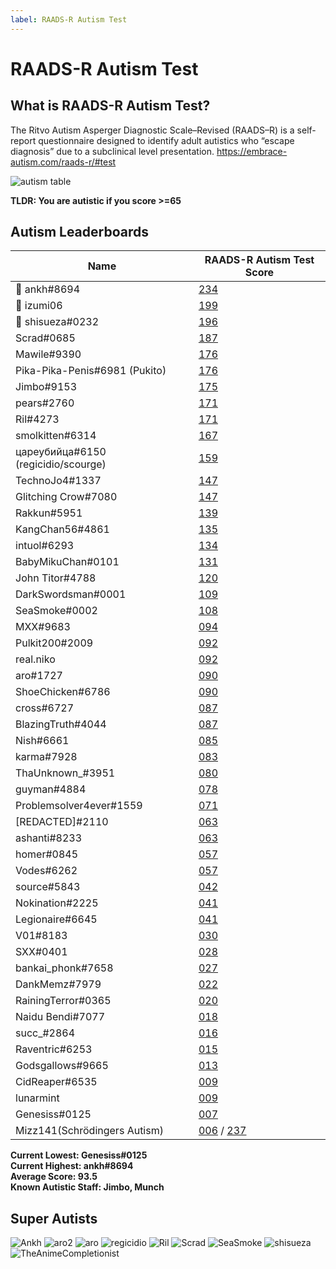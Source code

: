 ```yaml
---
label: RAADS-R Autism Test
---
```


# RAADS-R Autism Test

## What is RAADS-R Autism Test?

The Ritvo Autism Asperger Diagnostic Scale–Revised (RAADS–R) is a self-report questionnaire designed to identify adult autistics who “escape diagnosis” due to a subclinical level presentation.
https://embrace-autism.com/raads-r/#test

![autism table](https://github.com/snackbxx/lore/assets/61562681/aa5c94f9-93e0-4301-9498-9d1af3f60cff)

**TLDR: You are autistic if you score >=65**

## Autism Leaderboards

| Name                                 | RAADS-R Autism Test Score               |
|--------------------------------------|-----------------------------------------|
| 🥇 ankh#8694                         | [234](https://github.com/snackbxx/lore/assets/61562681/2083c472-27bc-4fc4-bff3-b3f31b6cbf9e) |
| 🥈 izumi06                           | [199](https://github.com/snackbxx/lore/assets/61562681/5d69da95-f94d-41ae-a5de-e3047829a9d0) |
| 🥉 shisueza#0232                     | [196](https://github.com/snackbxx/lore/assets/61562681/b58978b7-e62e-4348-b4fd-af402a893a90) |
| Scrad#0685                           | [187](https://github.com/snackbxx/lore/assets/61562681/f4dacac3-f5d0-4c67-83da-f33f4a037caf) |
| Mawile#9390                          | [176](https://github.com/snackbxx/lore/assets/61562681/7f092327-ce4c-49ff-bb05-fce907509e83) |
| Pika-Pika-Penis#6981 (Pukito)        | [176](https://github.com/snackbxx/lore/assets/61562681/28766d96-a03c-4e4d-b453-1db0755950ec) |
| Jimbo#9153                           | [175](https://github.com/snackbxx/lore/assets/61562681/b7bf2ad0-9844-4d6a-bd38-20b865ccfda7) |
| pears#2760                           | [171](https://github.com/snackbxx/lore/assets/61562681/62b9b43d-09fc-4c9d-a058-2f39963df21e) |
| Ril#4273                             | [171](https://github.com/snackbxx/lore/assets/61562681/1bc7eefe-826b-4198-902f-e4b1ba4b79d4) |
| smolkitten#6314                      | [167](https://github.com/snackbxx/lore/assets/61562681/3ccb6fda-7de1-4ba8-b0be-0d81186c71e2) |
| цареубийца#6150 (regicidio/scourge)  | [159](https://github.com/snackbxx/lore/assets/61562681/26f13370-f731-476a-a064-f47c9d8dac4a) |
| TechnoJo4#1337                       | [147](https://github.com/snackbxx/lore/assets/61562681/e9f0ace4-c78f-4e01-9eaa-c0e6f4f68589) |
| Glitching Crow#7080                  | [147](https://github.com/snackbxx/lore/assets/61562681/754bc5f1-08d5-48f8-ad2e-07c3e63d82b3) |
| Rakkun#5951                          | [139](https://github.com/snackbxx/lore/assets/61562681/c809883d-89fd-43c3-b4e2-d776ced146e4) |
| KangChan56#4861                      | [135](https://github.com/snackbxx/lore/assets/61562681/0227b724-598e-4ef9-84bc-479a388a2377) |
| intuol#6293                          | [134](https://github.com/snackbxx/lore/assets/61562681/6ab2116a-e916-4f56-a203-714b29b6e5ba) |
| BabyMikuChan#0101                    | [131](https://github.com/snackbxx/lore/assets/61562681/90302ccb-9bbe-4c3b-a958-8131925215bc) |
| John Titor#4788                      | [120](https://github.com/snackbxx/lore/assets/61562681/95346315-591e-4b0f-8d29-7e83546a7d3a) |
| DarkSwordsman#0001                   | [109](https://github.com/snackbxx/lore/assets/61562681/a912ae8b-b601-44ed-befd-5fae64f88f95) |
| SeaSmoke#0002                        | [108](https://github.com/snackbxx/lore/assets/61562681/08242148-f8d8-4b26-91a9-572e844e7430) |
| MXX#9683                             | [094](https://github.com/snackbxx/lore/assets/61562681/fa8ae816-5a5e-42ff-aa53-ae1e5c756b64) |
| Pulkit200#2009                       | [092](https://github.com/snackbxx/lore/assets/61562681/a836be43-fc27-4de9-ae3a-cbb839f43b4a) |
| real.niko                            | [092](https://github.com/snackbxx/lore/assets/61562681/457dcdf1-d965-44ad-bdfc-8418d701f06b) |
| aro#1727                             | [090](https://github.com/snackbxx/lore/assets/61562681/299ceb03-eb0e-4e53-a077-30586dad6f55) |
| ShoeChicken#6786                     | [090](https://github.com/snackbxx/lore/assets/61562681/7f522a5a-d781-4dc7-87cf-6bd8259893dc) |
| cross#6727                           | [087](https://github.com/snackbxx/lore/assets/61562681/7ed6f9c5-bb8b-46d2-a46e-7fc71272c2f4) |
| BlazingTruth#4044                    | [087](https://github.com/snackbxx/lore/assets/61562681/3aebdd32-3aaf-4db4-a7ec-ca4e88cfb328) |
| Nish#6661                            | [085](https://github.com/snackbxx/lore/assets/61562681/ab191c5a-0d7f-42b0-840f-182d13ee7414) |
| karma#7928                           | [083](https://github.com/snackbxx/lore/assets/61562681/a0451997-2fae-4cd9-bacf-5260cb6ef738) |
| ThaUnknown_#3951                     | [080](https://github.com/snackbxx/lore/assets/61562681/3504d454-1eea-48e8-8461-cbaba7355487) |
| guyman#4884                          | [078](https://github.com/snackbxx/lore/assets/61562681/f5e65228-4d79-46eb-b0cb-84d0dc2d4906) |
| Problemsolver4ever#1559              | [071](https://github.com/snackbxx/lore/assets/61562681/6682f046-4f90-48f3-b805-250d9948b030) |
| [REDACTED]#2110                      | [063](https://github.com/snackbxx/lore/assets/61562681/911765db-1b19-4286-939b-349ed3bc3cfb) |
| ashanti#8233                         | [063](https://github.com/snackbxx/lore/assets/61562681/ab9a5b83-75c9-4517-847c-314f9c0cd693) |
| homer#0845                           | [057](https://github.com/snackbxx/lore/assets/61562681/be68ff4b-d314-48a0-b3a0-316722082525) |
| Vodes#6262                           | [057](https://github.com/snackbxx/lore/assets/61562681/1ccf00c5-01c3-4a61-a8d3-f01e35c8711b) |
| source#5843                          | [042](https://github.com/snackbxx/lore/assets/61562681/616368f6-7576-4798-8377-7b882b13f9f8) |
| Nokination#2225                      | [041](https://github.com/snackbxx/lore/assets/61562681/4af06e96-4c24-439f-8050-4a55fcd18776) |
| Legionaire#6645                      | [041](https://github.com/snackbxx/lore/assets/61562681/9a1999ce-9b5b-4e5a-af41-b2ba0e9c0010) |
| V01#8183                             | [030](https://github.com/snackbxx/lore/assets/61562681/6ba08035-1898-476d-9ef0-1abf482d5934) |
| SXX#0401                             | [028](https://github.com/snackbxx/lore/assets/61562681/8449bead-70a8-4f67-a9c9-74a6396ae4a6) |
| bankai_phonk#7658                    | [027](https://github.com/snackbxx/lore/assets/61562681/0dab0812-5bc1-416a-a1da-dee7464d033b) |
| DankMemz#7979                        | [022](https://github.com/snackbxx/lore/assets/61562681/20cdf4cb-3795-4cbd-be29-6ad40a42216b) |
| RainingTerror#0365                   | [020](https://github.com/snackbxx/lore/assets/61562681/8de42d54-af7e-496a-b3c5-9ef290786ffd) |
| Naidu Bendi#7077                     | [018](https://github.com/snackbxx/lore/assets/61562681/cd3fdd4e-98b2-4db1-a7b8-5f6faca5f038) |
| succ_#2864                           | [016](https://github.com/snackbxx/lore/assets/61562681/d1e8bca6-7f7f-4160-aa07-f65c2d5172bc) |
| Raventric#6253                       | [015](https://github.com/snackbxx/lore/assets/61562681/c4b4179c-974d-4858-b3d5-4f34a23a4722) |
| Godsgallows#9665                     | [013](https://github.com/snackbxx/lore/assets/61562681/e05da262-ad86-4660-9b75-b44a7ebc1037) |
| CidReaper#6535                       | [009](https://github.com/snackbxx/lore/assets/61562681/7ea41e38-c47b-4806-b850-eaedc8628812) |
| lunarmint                            | [009](https://github.com/snackbxx/lore/assets/61562681/d9d715bc-8248-4767-a0ee-7ecd4b8593fc) |
| Genesiss#0125                        | [007](https://github.com/snackbxx/lore/assets/61562681/266deb13-e86d-4be8-83e3-95254b2ecd57) |
| Mizz141(Schrödingers Autism)         | [006](https://github.com/snackbxx/lore/assets/61562681/24f53299-44b4-4932-a1a7-e8a68e26da65) / [237](https://github.com/snackbxx/lore/assets/61562681/5d11c596-c355-43da-9bf9-7b56be742381) |


**Current Lowest: Genesiss#0125**  
**Current Highest: ankh#8694**  
**Average Score: 93.5**  
**Known Autistic Staff: Jimbo, Munch**

## Super Autists

![Ankh](https://github.com/snackbxx/lore/assets/61562681/172a1c41-bafe-4201-aa68-48c92e0305e7 "Ankh")
![aro2](https://github.com/snackbxx/lore/assets/61562681/eccbe53a-edcf-4e35-8174-f6e0554333d7 "aro2")
![aro](https://github.com/snackbxx/lore/assets/61562681/5a335f99-e1e7-4146-a97b-a55fb4124b2d "aro")
![regicidio](https://github.com/snackbxx/lore/assets/61562681/6cfdf0bf-0382-433c-bd66-db47e543ac51 "regicidio")
![Ril](https://github.com/snackbxx/lore/assets/61562681/688cb75f-535f-4d33-b815-bffc69309da5 "Ril")
![Scrad](https://github.com/snackbxx/lore/assets/61562681/c12b3423-5658-42ec-8ad5-12d4add9d0fd "Scrad")
![SeaSmoke](https://github.com/snackbxx/lore/assets/61562681/f1c06fe9-2d04-42f5-9c30-43c8584802d3 "SeaSmoke")
![shisueza](https://github.com/snackbxx/lore/assets/61562681/e99dfeca-21a3-4110-b183-2f7b4b7ce102 "shisueza")
![TheAnimeCompletionist](https://github.com/snackbxx/lore/assets/61562681/8c4d5a47-9709-41e1-9fb5-51c076438805 "TheAnimeCompletionist")
